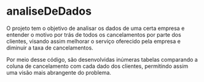 # analiseDeDados

O projeto tem o objetivo de analisar os dados de uma certa empresa e entender o motivo por trás de todos os cancelamentos por parte dos clientes, visando assim melhorar o serviço oferecido pela empresa e diminuir a taxa de cancelamentos.

Por meio desse código, são desenvolvidas inúmeras tabelas comparando a coluna de cancelamento com cada dado dos clientes, permitindo assim uma visão mais abrangente do problema. 
